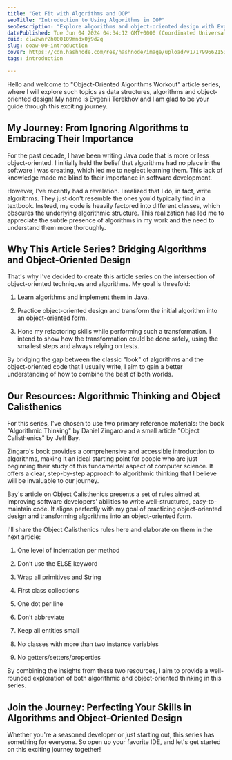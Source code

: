 ```yaml
---
title: "Get Fit with Algorithms and OOP"
seoTitle: "Introduction to Using Algorithms in OOP"
seoDescription: "Explore algorithms and object-oriented design with Evgenii Terekhov in this comprehensive series. Perfect your skills in Java, refactoring, and more!"
datePublished: Tue Jun 04 2024 04:34:12 GMT+0000 (Coordinated Universal Time)
cuid: clwzwnr2h000109mndx0j9d2q
slug: ooaw-00-introduction
cover: https://cdn.hashnode.com/res/hashnode/image/upload/v1717996621530/82f3cccd-099a-4a5a-9bc3-03a953552d48.jpeg
tags: introduction

---
```


Hello and welcome to "Object-Oriented Algorithms Workout" article series, where I will explore such topics as data structures, algorithms and object-oriented design! My name is Evgenii Terekhov and I am glad to be your guide through this exciting journey.

## My Journey: From Ignoring Algorithms to Embracing Their Importance

For the past decade, I have been writing Java code that is more or less object-oriented. I initially held the belief that algorithms had no place in the software I was creating, which led me to neglect learning them. This lack of knowledge made me blind to their importance in software development.

However, I've recently had a revelation. I realized that I do, in fact, write algorithms. They just don't resemble the ones you'd typically find in a textbook. Instead, my code is heavily factored into different classes, which obscures the underlying algorithmic structure. This realization has led me to appreciate the subtle presence of algorithms in my work and the need to understand them more thoroughly.

## Why This Article Series? Bridging Algorithms and Object-Oriented Design

That's why I've decided to create this article series on the intersection of object-oriented techniques and algorithms. My goal is threefold:

1. Learn algorithms and implement them in Java.
    
2. Practice object-oriented design and transform the initial algorithm into an object-oriented form.
    
3. Hone my refactoring skills while performing such a transformation. I intend to show how the transformation could be done safely, using the smallest steps and always relying on tests.
    

By bridging the gap between the classic "look" of algorithms and the object-oriented code that I usually write, I aim to gain a better understanding of how to combine the best of both worlds.

## Our Resources: Algorithmic Thinking and Object Calisthenics

For this series, I've chosen to use two primary reference materials: the book "Algorithmic Thinking" by Daniel Zingaro and a small article "Object Calisthenics" by Jeff Bay.

Zingaro's book provides a comprehensive and accessible introduction to algorithms, making it an ideal starting point for people who are just beginning their study of this fundamental aspect of computer science. It offers a clear, step-by-step approach to algorithmic thinking that I believe will be invaluable to our journey.

Bay's article on Object Calisthenics presents a set of rules aimed at improving software developers' abilities to write well-structured, easy-to-maintain code. It aligns perfectly with my goal of practicing object-oriented design and transforming algorithms into an object-oriented form.

I'll share the Object Calisthenics rules here and elaborate on them in the next article:

1. One level of indentation per method
    
2. Don’t use the ELSE keyword
    
3. Wrap all primitives and String
    
4. First class collections
    
5. One dot per line
    
6. Don’t abbreviate
    
7. Keep all entities small
    
8. No classes with more than two instance variables
    
9. No getters/setters/properties
    

By combining the insights from these two resources, I aim to provide a well-rounded exploration of both algorithmic and object-oriented thinking in this series.

## Join the Journey: Perfecting Your Skills in Algorithms and Object-Oriented Design

Whether you're a seasoned developer or just starting out, this series has something for everyone. So open up your favorite IDE, and let's get started on this exciting journey together!